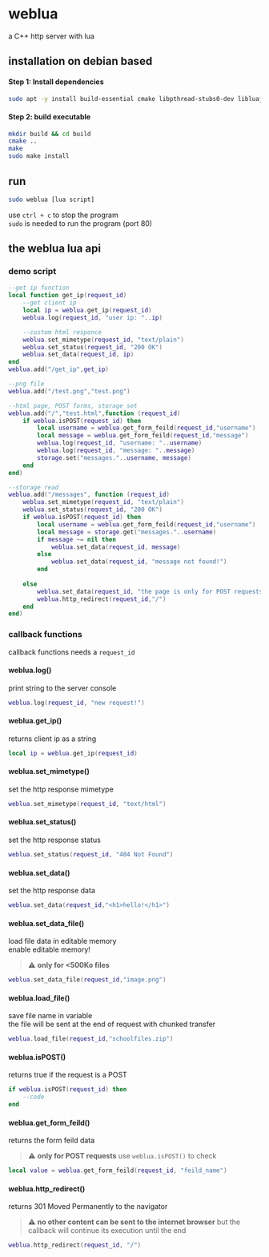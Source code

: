 # weblua
a C++ http server with lua

## installation on debian based
#### Step 1: Install dependencies
```bash
sudo apt -y install build-essential cmake libpthread-stubs0-dev libluajit-5.1-dev libsqlite3-dev
```

#### Step 2: build executable

```bash
mkdir build && cd build
cmake ..
make
sudo make install
```
## run
```bash
sudo weblua [lua script]
```
use `ctrl + c` to stop the program \
`sudo` is needed to run the program (port 80)
## the weblua lua api
### demo script
```lua
--get ip function
local function get_ip(request_id)
    --get client ip
    local ip = weblua.get_ip(request_id)
    weblua.log(request_id, "user ip: "..ip)

    --custom html responce
    weblua.set_mimetype(request_id, "text/plain")
    weblua.set_status(request_id, "200 OK")
    weblua.set_data(request_id, ip)
end
weblua.add("/get_ip",get_ip)

--png file
weblua.add("/test.png","test.png")

--html page, POST forms, storage set
weblua.add("/","test.html",function (request_id)
    if weblua.isPOST(request_id) then
        local username = weblua.get_form_feild(request_id,"username")
        local message = weblua.get_form_feild(request_id,"message")
        weblua.log(request_id, "username: "..username)
        weblua.log(request_id, "message: "..message)
        storage.set("messages."..username, message)
    end
end)

--storage read
weblua.add("/messages", function (request_id)
    weblua.set_mimetype(request_id, "text/plain")
    weblua.set_status(request_id, "200 OK")
    if weblua.isPOST(request_id) then
        local username = weblua.get_form_feild(request_id,"username")
        local message = storage.get("messages."..username)
        if message ~= nil then
            weblua.set_data(request_id, message)
        else
            weblua.set_data(request_id, "message not found!")
        end
        
    else
        weblua.set_data(request_id, "the page is only for POST requests")
        weblua.http_redirect(request_id,"/")
    end
end)
```

### callback functions
callback functions needs a `request_id`
#### weblua.log()
print string to the server console
```lua
weblua.log(request_id, "new request!")
```
#### weblua.get_ip() 
returns client ip as a string
```lua
local ip = weblua.get_ip(request_id)
```
#### weblua.set_mimetype()
set the http response mimetype
```lua
weblua.set_mimetype(request_id, "text/html")
``` 
#### weblua.set_status()
set the http response status
```lua
weblua.set_status(request_id, "404 Not Found")
```
#### weblua.set_data()
set the http response data
```lua
weblua.set_data(request_id,"<h1>hello!</h1>")
```

#### weblua.set_data_file()
load file data in editable memory\
enable editable memory!
> :warning: **only for <500Ko files** 
```lua
weblua.set_data_file(request_id,"image.png")
``` 
#### weblua.load_file()
save file name in variable\
the file will be sent at the end of request with chunked transfer
```lua
weblua.load_file(request_id,"schoolfiles.zip") 
``` 
#### weblua.isPOST()
returns true if the request is a POST
```lua
if weblua.isPOST(request_id) then
    --code
end
```
#### weblua.get_form_feild()
returns the form feild data
> :warning: **only for POST requests** use `weblua.isPOST()` to check
```lua
local value = weblua.get_form_feild(request_id, "feild_name")
```

#### weblua.http_redirect()
returns 301 Moved Permanently to the navigator
> :warning: **no other content can be sent to the internet browser** but the callback will continue its execution until the end
```lua
weblua.http_redirect(request_id, "/")
```